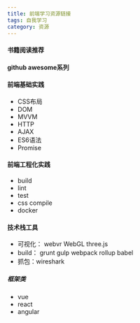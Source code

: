 ```yaml
---
title: 前端学习资源链接
tags: 自我学习
category: 资源
---
```


#### 书籍阅读推荐

#### github awesome系列

#### 前端基础实践
- CSS布局
- DOM
- MVVM
- HTTP
- AJAX
- ES6语法
- Promise

#### 前端工程化实践
- build
- lint
- test
- css compile
- docker



#### 技术栈工具
- 可视化： webvr WebGL three.js
- build： grunt gulp webpack rollup babel
- 抓包：wireshark


##### 框架类
- vue
- react
- angular

